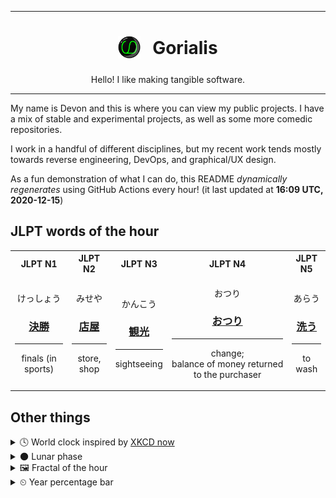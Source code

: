 ***

<h1 align="center">
<sub>
    <img src="readme/resources/avatar.png" height="36">
</sub>
&nbsp;
Gorialis
</h1>
<p align="center">
Hello! I like making tangible software.
</p>

***

My name is Devon and this is where you can view my public projects. I have a mix of stable and experimental projects, as well as some more comedic repositories.

I work in a handful of different disciplines, but my recent work tends mostly towards reverse engineering, DevOps, and graphical/UX design.

As a fun demonstration of what I can do, this README *dynamically regenerates* using GitHub Actions every hour! (it last updated at **16:09 UTC, 2020-12-15**)

<h2>JLPT words of the hour</h2>
<table>
    <tr>
        <th>JLPT N1</th>
        <th>JLPT N2</th>
        <th>JLPT N3</th>
        <th>JLPT N4</th>
        <th>JLPT N5</th>
    </tr>
    <tr>
        <td>
            <p align="center">けっしょう</p>
            <h3 align="center"><b><a href="https://jisho.org/search/%E6%B1%BA%E5%8B%9D">決勝</a></b></h3>
            <hr>
            <p align="center">finals (in sports)</p>
        </td>
        <td>
            <p align="center">みせや</p>
            <h3 align="center"><b><a href="https://jisho.org/search/%E5%BA%97%E5%B1%8B">店屋</a></b></h3>
            <hr>
            <p align="center">store,<wbr> shop</p>
        </td>
        <td>
            <p align="center">かんこう</p>
            <h3 align="center"><b><a href="https://jisho.org/search/%E8%A6%B3%E5%85%89">観光</a></b></h3>
            <hr>
            <p align="center">sightseeing</p>
        </td>
        <td>
            <p align="center">おつり</p>
            <h3 align="center"><b><a href="https://jisho.org/search/%E3%81%8A%E3%81%A4%E3%82%8A">おつり</a></b></h3>
            <hr>
            <p align="center">change;<br> balance of money returned to the purchaser</p>
        </td>
        <td>
            <p align="center">あらう</p>
            <h3 align="center"><b><a href="https://jisho.org/search/%E6%B4%97%E3%81%86">洗う</a></b></h3>
            <hr>
            <p align="center">to wash</p>
        </td>
    </tr>
</table>

<h2>Other things</h2>
<details>
<summary>🕓  World clock inspired by <a href="https://xkcd.com/now">XKCD now</a></summary>

> <img src="generated/now.png" width="512">

</details>
<details>
<summary>🌑 Lunar phase</summary>

The moon is approximately 5.41% through its phase (New Moon).

</details>
<details>
<summary>&#x1f5bc; Fractal of the hour</summary>

> <img src="generated/fractal.png" width="512">

</details>
<details>
<summary>&#x23f2; Year percentage bar</summary>
<pre><code>2020 [███████████████████▁] 95.54%</code></pre>
</details>
